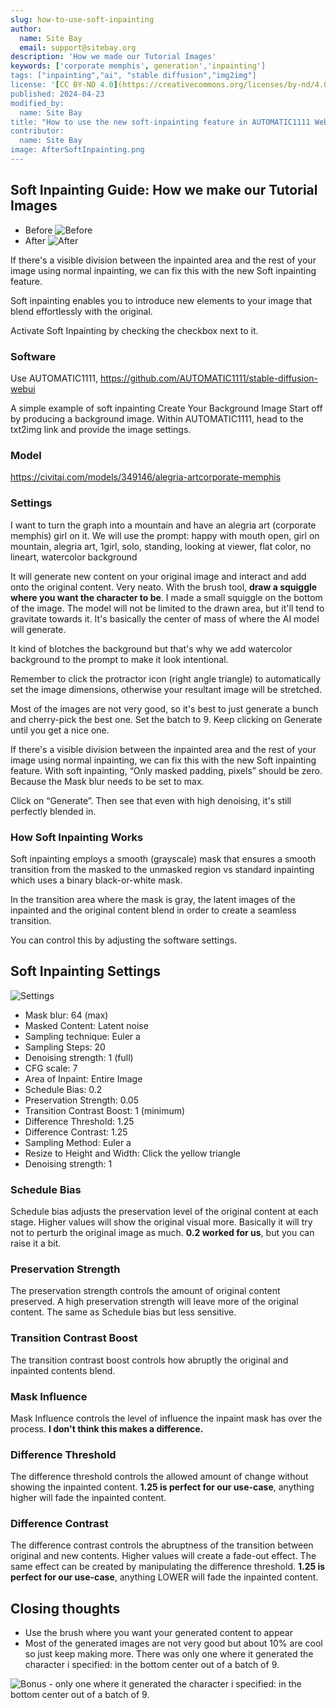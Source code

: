 ```yaml
---
slug: how-to-use-soft-inpainting
author:
  name: Site Bay
  email: support@sitebay.org
description: 'How we made our Tutorial Images'
keywords: ['corporate memphis', generation','inpainting']
tags: ["inpainting","ai", "stable diffusion","img2img"]
license: '[CC BY-ND 4.0](https://creativecommons.org/licenses/by-nd/4.0)'
published: 2024-04-23
modified_by:
  name: Site Bay
title: "How to use the new soft-inpainting feature in AUTOMATIC1111 WebUI"
contributor:
  name: Site Bay
image: AfterSoftInpainting.png
---
```

## Soft Inpainting Guide: How we make our Tutorial Images

- Before
    ![Before](OriginalImage.png)
- After
    ![After](AfterSoftInpainting.png)




If there's a visible division between the inpainted area and the rest of your image using normal inpainting, we can fix this with the new Soft inpainting feature.

Soft inpainting enables you to introduce new elements to your image that blend effortlessly with the original.

Activate Soft Inpainting by checking the checkbox next to it.


### Software
Use AUTOMATIC1111, https://github.com/AUTOMATIC1111/stable-diffusion-webui

A simple example of soft inpainting
Create Your Background Image
Start off by producing a background image. Within AUTOMATIC1111, head to the txt2img link and provide the image settings.


### Model
https://civitai.com/models/349146/alegria-artcorporate-memphis


### Settings



I want to turn the graph into a mountain and have an alegria art (corporate memphis) girl on it.
We will use the prompt:
    happy with mouth open, girl on mountain, alegria art, 1girl, solo, standing, looking at viewer, flat color, no lineart, watercolor background


It will generate new content on your original image and interact and add onto the original content. Very neato. With the brush tool, **draw a squiggle where you want the character to be**. I made a small squiggle on the bottom of the image. The model will not be limited to the drawn area, but it'll tend to gravitate towards it. It's basically the center of mass of where the AI model will generate.

It kind of blotches the background but that's why we add watercolor background to the prompt to make it look intentional.

Remember to click the protractor icon (right angle triangle) to automatically set the image dimensions, otherwise your resultant image will be stretched.


Most of the images are not very good, so it's best to just generate a bunch and cherry-pick the best one. Set the batch to 9.
Keep clicking on Generate until you get a nice one.


If there's a visible division between the inpainted area and the rest of your image using normal inpainting, we can fix this with the new Soft inpainting feature.
With soft inpainting, “Only masked padding, pixels” should be zero. Because the Mask blur needs to be set to max.

Click on “Generate”. Then see that even with high denoising, it's still perfectly blended in. 

### How Soft Inpainting Works
Soft inpainting employs a smooth (grayscale) mask that ensures a smooth transition from the masked to the unmasked region vs standard inpainting which uses a binary black-or-white mask.

In the transition area where the mask is gray, the latent images of the inpainted and the original content blend in order to create a seamless transition.

You can control this by adjusting the software settings.


## Soft Inpainting Settings
![Settings](Settings.png)
- Mask blur: 64 (max)
- Masked Content: Latent noise
- Sampling technique: Euler a
- Sampling Steps: 20
- Denoising strength: 1 (full)
- CFG scale: 7
- Area of Inpaint: Entire Image
- Schedule Bias: 0.2
- Preservation Strength: 0.05
- Transition Contrast Boost: 1 (minimum)
- Difference Threshold: 1.25
- Difference Contrast: 1.25
- Sampling Method: Euler a
- Resize to Height and Width: Click the yellow triangle
- Denoising strength: 1

### Schedule Bias
Schedule bias adjusts the preservation level of the original content at each stage. Higher values will show the original visual more. Basically it will try not to perturb the original image as much. **0.2 worked for us**, but you can raise it a bit.

### Preservation Strength
The preservation strength controls the amount of original content preserved. A high preservation strength will leave more of the original content. The same as Schedule bias but less sensitive.

### Transition Contrast Boost
The transition contrast boost controls how abruptly the original and inpainted contents blend. 

### Mask Influence
Mask Influence controls the level of influence the inpaint mask has over the process.
**I don't think this makes a difference.**


### Difference Threshold
The difference threshold controls the allowed amount of change without showing the inpainted content.
**1.25 is perfect for our use-case**, anything higher will fade the inpainted content.

### Difference Contrast
The difference contrast controls the abruptness of the transition between original and new contents. Higher values will create a fade-out effect. The same effect can be created by manipulating the difference threshold.
**1.25 is perfect for our use-case**, anything LOWER will fade the inpainted content.

## Closing thoughts
- Use the brush where you want your generated content to appear
- Most of the generated images are not very good but about 10% are cool so just keep making more. There was only one where it generated the character i specified: in the bottom center out of a batch of 9.

![Bonus - only one where it generated the character i specified: in the bottom center out of a batch of 9. ](BonusInpainting.png)